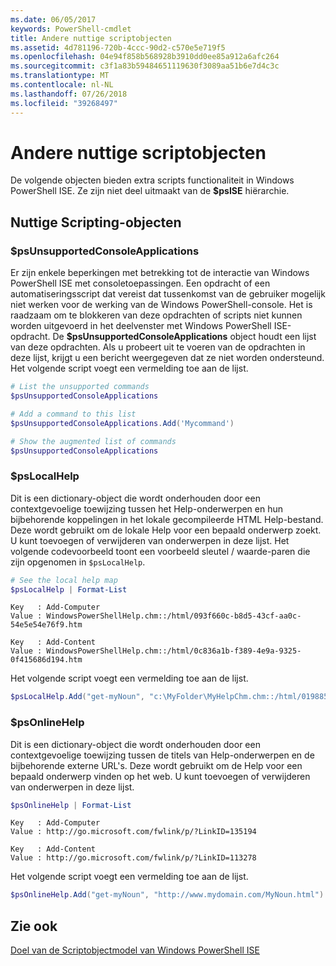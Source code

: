 ```yaml
---
ms.date: 06/05/2017
keywords: PowerShell-cmdlet
title: Andere nuttige scriptobjecten
ms.assetid: 4d781196-720b-4ccc-90d2-c570e5e719f5
ms.openlocfilehash: 04e94f858b568928b3910dd0ee85a912a6afc264
ms.sourcegitcommit: c3f1a83b59484651119630f3089aa51b6e7d4c3c
ms.translationtype: MT
ms.contentlocale: nl-NL
ms.lasthandoff: 07/26/2018
ms.locfileid: "39268497"
---
```

# <a name="other-useful-scripting-objects"></a>Andere nuttige scriptobjecten

De volgende objecten bieden extra scripts functionaliteit in Windows PowerShell ISE. Ze zijn niet deel uitmaakt van de **$psISE** hiërarchie.

## <a name="useful-scripting-objects"></a>Nuttige Scripting-objecten

### <a name="psunsupportedconsoleapplications"></a>$psUnsupportedConsoleApplications

Er zijn enkele beperkingen met betrekking tot de interactie van Windows PowerShell ISE met consoletoepassingen. Een opdracht of een automatiseringsscript dat vereist dat tussenkomst van de gebruiker mogelijk niet werken voor de werking van de Windows PowerShell-console. Het is raadzaam om te blokkeren van deze opdrachten of scripts niet kunnen worden uitgevoerd in het deelvenster met Windows PowerShell ISE-opdracht. De **$psUnsupportedConsoleApplications** object houdt een lijst van deze opdrachten. Als u probeert uit te voeren van de opdrachten in deze lijst, krijgt u een bericht weergegeven dat ze niet worden ondersteund. Het volgende script voegt een vermelding toe aan de lijst.

```powershell
# List the unsupported commands
$psUnsupportedConsoleApplications

# Add a command to this list
$psUnsupportedConsoleApplications.Add('Mycommand')

# Show the augmented list of commands
$psUnsupportedConsoleApplications
```

### <a name="pslocalhelp"></a>$psLocalHelp

Dit is een dictionary-object die wordt onderhouden door een contextgevoelige toewijzing tussen het Help-onderwerpen en hun bijbehorende koppelingen in het lokale gecompileerde HTML Help-bestand. Deze wordt gebruikt om de lokale Help voor een bepaald onderwerp zoekt. U kunt toevoegen of verwijderen van onderwerpen in deze lijst. Het volgende codevoorbeeld toont een voorbeeld sleutel / waarde-paren die zijn opgenomen in `$psLocalHelp`.

```powershell
# See the local help map
$psLocalHelp | Format-List
```

```output
Key   : Add-Computer
Value : WindowsPowerShellHelp.chm::/html/093f660c-b8d5-43cf-aa0c-54e5e54e76f9.htm

Key   : Add-Content
Value : WindowsPowerShellHelp.chm::/html/0c836a1b-f389-4e9a-9325-0f415686d194.htm
```

Het volgende script voegt een vermelding toe aan de lijst.

```powershell
$psLocalHelp.Add("get-myNoun", "c:\MyFolder\MyHelpChm.chm::/html/0198854a-1298-57ae-aa0c-87b5e5a84712.htm")
```

### <a name="psonlinehelp"></a>$psOnlineHelp

Dit is een dictionary-object die wordt onderhouden door een contextgevoelige toewijzing tussen de titels van Help-onderwerpen en de bijbehorende externe URL's. Deze wordt gebruikt om de Help voor een bepaald onderwerp vinden op het web. U kunt toevoegen of verwijderen van onderwerpen in deze lijst.

```powershell
$psOnlineHelp | Format-List
```

```output
Key   : Add-Computer
Value : http://go.microsoft.com/fwlink/p/?LinkID=135194

Key   : Add-Content
Value : http://go.microsoft.com/fwlink/p/?LinkID=113278
```

Het volgende script voegt een vermelding toe aan de lijst.

```powershell
$psOnlineHelp.Add("get-myNoun", "http://www.mydomain.com/MyNoun.html")
```

## <a name="see-also"></a>Zie ook

[Doel van de Scriptobjectmodel van Windows PowerShell ISE](../../core-powershell/ise/Purpose-of-the-Windows-PowerShell-ISE-Scripting-Object-Model.md)